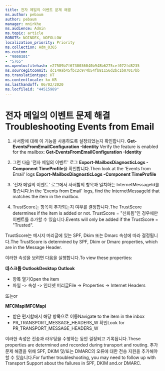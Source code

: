```yaml
---
title: 전자 메일의 이벤트 문제 해결
ms.author: pebaum
author: pebaum
manager: mnirkhe
ms.audience: Admin
ms.topic: article
ROBOTS: NOINDEX, NOFOLLOW
localization_priority: Priority
ms.collection: Adm_O365
ms.custom:
- "9000301"
- "5765"
ms.openlocfilehash: e27589b7f6730036040b948b6275cef072fd8235
ms.sourcegitcommit: dc149ab45fbc2c974b54fb81156d2bc1b07017bb
ms.translationtype: HT
ms.contentlocale: ko-KR
ms.lasthandoff: 06/02/2020
ms.locfileid: "44515989"
---
```

# <a name="troubleshooting-events-from-email"></a><span data-ttu-id="fca5c-102">전자 메일의 이벤트 문제 해결</span><span class="sxs-lookup"><span data-stu-id="fca5c-102">Troubleshooting Events from Email</span></span>

1. <span data-ttu-id="fca5c-103">사서함에 대해 이 기능을 사용하도록 설정되었는지 확인합니다. **Get-EventsFromEmailConfiguration -Identity <mailbox>**</span><span class="sxs-lookup"><span data-stu-id="fca5c-103">Verify the feature is enabled for the mailbox: **Get-EventsFromEmailConfiguration -Identity <mailbox>**</span></span>

2. <span data-ttu-id="fca5c-104">그런 다음 '전자 메일의 이벤트' 로그 **Export-MailboxDiagnosticLogs <mailbox> -Component TimeProfile**을 확인합니다.</span><span class="sxs-lookup"><span data-stu-id="fca5c-104">Then look at the 'Events from Email' logs **Export-MailboxDiagnosticLogs <mailbox> -Component TimeProfile**</span></span>

3. <span data-ttu-id="fca5c-105">'전자 메일의 이벤트' 로그에서 사서함의 항목과 일치하는 InternetMessageId를 찾습니다.</span><span class="sxs-lookup"><span data-stu-id="fca5c-105">In the 'Events from Email' logs, find the InternetMessageId that matches the item in the mailbox.</span></span>  

4. <span data-ttu-id="fca5c-106">TrustScore는 항목이 추가되는지 여부를 결정합니다.</span><span class="sxs-lookup"><span data-stu-id="fca5c-106">The TrustScore determines if the item is added or not.</span></span> <span data-ttu-id="fca5c-107">TrustScore = "신뢰됨"인 경우에만 이벤트를 추가할 수 있습니다.</span><span class="sxs-lookup"><span data-stu-id="fca5c-107">Events will only be added if the TrustScore = "Trusted".</span></span>

<span data-ttu-id="fca5c-108">TrustScore는 메시지 머리글에 있는 SPF, Dkim 또는 Dmarc 속성에 따라 결정됩니다.</span><span class="sxs-lookup"><span data-stu-id="fca5c-108">The TrustScore is determined by SPF, Dkim or Dmarc properties, which are in the Message Header.</span></span>

<span data-ttu-id="fca5c-109">이러한 속성을 보려면 다음을 실행합니다.</span><span class="sxs-lookup"><span data-stu-id="fca5c-109">To view these properties:</span></span>

<span data-ttu-id="fca5c-110">**데스크톱 Outlook**</span><span class="sxs-lookup"><span data-stu-id="fca5c-110">**Desktop Outlook**</span></span>

- <span data-ttu-id="fca5c-111">항목 열기</span><span class="sxs-lookup"><span data-stu-id="fca5c-111">Open the item</span></span>
- <span data-ttu-id="fca5c-112">파일 -> 속성 -> 인터넷 머리글</span><span class="sxs-lookup"><span data-stu-id="fca5c-112">File -> Properties -> Internet Headers</span></span>

<span data-ttu-id="fca5c-113">또는</span><span class="sxs-lookup"><span data-stu-id="fca5c-113">or</span></span>

<span data-ttu-id="fca5c-114">**MFCMapi**</span><span class="sxs-lookup"><span data-stu-id="fca5c-114">**MFCMapi**</span></span>

- <span data-ttu-id="fca5c-115">받은 편지함에서 해당 항목으로 이동</span><span class="sxs-lookup"><span data-stu-id="fca5c-115">Navigate to the item in the inbox</span></span>
- <span data-ttu-id="fca5c-116">PR_TRANSPORT_MESSAGE_HEADERS_W 확인</span><span class="sxs-lookup"><span data-stu-id="fca5c-116">Look for PR_TRANSPORT_MESSAGE_HEADERS_W</span></span>

<span data-ttu-id="fca5c-117">이러한 속성은 전송과 라우팅을 수행하는 동안 결정되고 기록됩니다.</span><span class="sxs-lookup"><span data-stu-id="fca5c-117">These properties are determined and recorded during transport and routing.</span></span> <span data-ttu-id="fca5c-118">추가 문제 해결을 위해 SPF, DKIM 및/또는 DMARC의 오류에 대한 전송 지원을 추가해야 할 수 있습니다.</span><span class="sxs-lookup"><span data-stu-id="fca5c-118">For further troubleshooting, you may need to follow up with Transport Support about the failures in  SPF, DKIM and.or DMARC.</span></span>